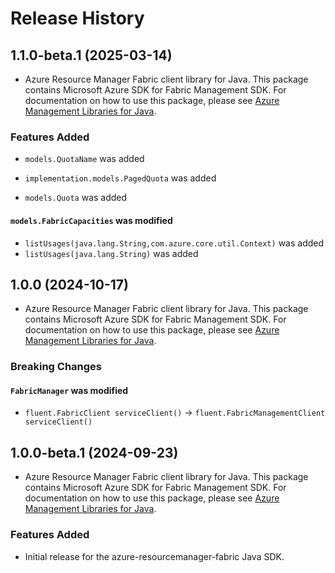 # Release History

## 1.1.0-beta.1 (2025-03-14)

- Azure Resource Manager Fabric client library for Java. This package contains Microsoft Azure SDK for Fabric Management SDK. For documentation on how to use this package, please see [Azure Management Libraries for Java](https://aka.ms/azsdk/java/mgmt).

### Features Added

* `models.QuotaName` was added

* `implementation.models.PagedQuota` was added

* `models.Quota` was added

#### `models.FabricCapacities` was modified

* `listUsages(java.lang.String,com.azure.core.util.Context)` was added
* `listUsages(java.lang.String)` was added

## 1.0.0 (2024-10-17)

- Azure Resource Manager Fabric client library for Java. This package contains Microsoft Azure SDK for Fabric Management SDK. For documentation on how to use this package, please see [Azure Management Libraries for Java](https://aka.ms/azsdk/java/mgmt).

### Breaking Changes

#### `FabricManager` was modified

* `fluent.FabricClient serviceClient()` -> `fluent.FabricManagementClient serviceClient()`

## 1.0.0-beta.1 (2024-09-23)

- Azure Resource Manager Fabric client library for Java. This package contains Microsoft Azure SDK for Fabric Management SDK. For documentation on how to use this package, please see [Azure Management Libraries for Java](https://aka.ms/azsdk/java/mgmt).

### Features Added

- Initial release for the azure-resourcemanager-fabric Java SDK.
